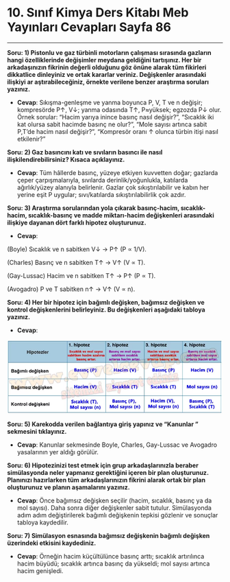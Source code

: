 # 10. Sınıf Kimya Ders Kitabı Meb Yayınları Cevapları Sayfa 86

---

**Soru: 1) Pistonlu ve gaz türbinli motorların çalışması sırasında gazların hangi özelliklerinde değişimler meydana geldiğini tartışınız. Her bir arkadaşınızın fikrinin değerli olduğunu göz önüne alarak tüm fikirleri dikkatlice dinleyiniz ve ortak kararlar veriniz. Değişkenler arasındaki ilişkiyi ar aştırabileceğiniz, örnekte verilene benzer araştırma soruları yazınız.**

-   **Cevap**: Sıkışma-genleşme ve yanma boyunca P, V, T ve n değişir; kompresörde P↑, V↓; yanma odasında T↑, P≈yüksek; egzozda P↓ olur. Örnek sorular: “Hacim yarıya inince basınç nasıl değişir?”, “Sıcaklık iki kat olursa sabit hacimde basınç ne olur?”, “Mole sayısı artınca sabit P,T’de hacim nasıl değişir?”, “Kompresör oranı ↑ olunca türbin itişi nasıl etkilenir?”

**Soru: 2) Gaz basıncını katı ve sıvıların basıncı ile nasıl ilişkilendirebilirsiniz? Kısaca açıklayınız.**

-   **Cevap**: Tüm hâllerde basınç, yüzeye etkiyen kuvvetten doğar; gazlarda çeper çarpışmalarıyla, sıvılarda derinlik/yoğunlukla, katılarda ağırlık/yüzey alanıyla belirlenir. Gazlar çok sıkıştırılabilir ve kabın her yerine eşit P uygular; sıvı/katılarda sıkıştırılabilirlik çok azdır.

**Soru: 3) Araştırma sorularından yola çıkarak basınç-hacim, sıcaklık-hacim, sıcaklık-basınç ve madde miktarı-hacim değişkenleri arasındaki ilişkiye dayanan dört farklı hipotez oluşturunuz.**

-   **Cevap**:

(Boyle) Sıcaklık ve n sabitken V↓ → P↑ (P ∝ 1/V).

(Charles) Basınç ve n sabitken T↑ → V↑ (V ∝ T).

(Gay-Lussac) Hacim ve n sabitken T↑ → P↑ (P ∝ T).

(Avogadro) P ve T sabitken n↑ → V↑ (V ∝ n).

**Soru: 4) Her bir hipotez için bağımlı değişken, bağımsız değişken ve kontrol değişkenlerini belirleyiniz. Bu değişkenleri aşağıdaki tabloya yazınız.**

-   **Cevap**:

![Image 1](./image_1.webp)

**Soru: 5) Karekodda verilen bağlantıya giriş yapınız ve “Kanunlar ” sekmesini tıklayınız.**

-   **Cevap**: Kanunlar sekmesinde Boyle, Charles, Gay-Lussac ve Avogadro yasalarının yer aldığı görülür.

**Soru: 6) Hipotezinizi test etmek için grup arkadaşlarınızla beraber simülasyonda neler yapmanız gerektiğini içeren bir plan oluşturunuz. Planınızı hazırlarken tüm arkadaşlarınızın fikrini alarak ortak bir plan oluşturunuz ve planın aşamalarını yazınız.**

-   **Cevap**: Önce bağımsız değişken seçilir (hacim, sıcaklık, basınç ya da mol sayısı). Daha sonra diğer değişkenler sabit tutulur. Simülasyonda adım adım değiştirilerek bağımlı değişkenin tepkisi gözlenir ve sonuçlar tabloya kaydedilir.

**Soru: 7) Simülasyon esnasında bağımsız değişkenin bağımlı değişken üzerindeki etkisini kaydediniz.**

-   **Cevap**: Örneğin hacim küçültülünce basınç arttı; sıcaklık artırılınca hacim büyüdü; sıcaklık artınca basınç da yükseldi; mol sayısı artınca hacim genişledi.